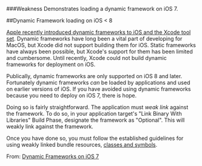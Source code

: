 ###Weakness
Demonstrates loading a dynamic framework on iOS 7.

##Dynamic Framework loading on iOS < 8

[Apple recently introduced dynamic frameworks to iOS and the Xcode tool set](https://developer.apple.com/videos/wwdc/2014/#416). Dynamic frameworks have long been a vital part of developing for MacOS, but Xcode did not support building them for iOS. Static frameworks have always been possible, but Xcode's support for them has been limited and cumbersome. Until recently, Xcode could not build dynamic frameworks for deployment on iOS.

Publically, dynamic frameworks are only supported on iOS 8 and later. Fortunately dynamic frameworks *can* be loaded by applications and used on earlier versions of iOS. If you have avoided using dynamic frameworks because you need to deploy on iOS 7, there is hope.

Doing so is fairly straightforward. The application must *weak link* against the framework. To do so, in your application target's "Link Binary With Libraries" Build Phase, designate the framework as "Optional". This will weakly link against the framework.

Once you have done so, you must follow the established guidelines for using weakly linked bundle resources, [classes and symbols](https://developer.apple.com/library/ios/documentation/DeveloperTools/Conceptual/cross_development/Using/using.html#//apple_ref/doc/uid/20002000-SW6).

From:
[Dynamic Frameworks on iOS 7](http://quellish.tumblr.com/post/103107323582/dynamic-frameworks-on-ios-7)

